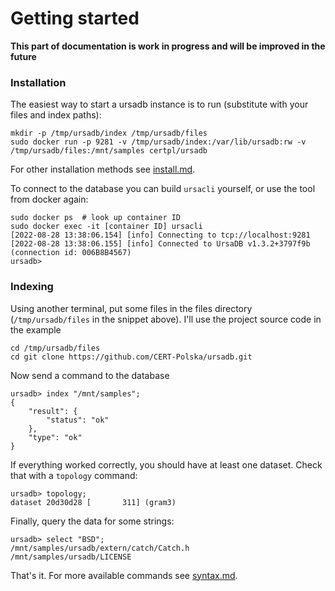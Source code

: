 # Getting started

**This part of documentation is work in progress and will be improved in the future**

### Installation

The easiest way to start a ursadb instance is to run (substitute with your files and index paths):

```
mkdir -p /tmp/ursadb/index /tmp/ursadb/files
sudo docker run -p 9281 -v /tmp/ursadb/index:/var/lib/ursadb:rw -v /tmp/ursadb/files:/mnt/samples certpl/ursadb
```

For other installation methods see [install.md](./install.md).

To connect to the database you can build `ursacli` yourself, or use the tool from docker again:

```
sudo docker ps  # look up container ID
sudo docker exec -it [container ID] ursacli
[2022-08-28 13:38:06.154] [info] Connecting to tcp://localhost:9281
[2022-08-28 13:38:06.155] [info] Connected to UrsaDB v1.3.2+3797f9b (connection id: 006B8B4567)
ursadb>
```

### Indexing

Using another terminal, put some files in the files directory (`/tmp/ursadb/files` in the snippet above).
I'll use the project source code in the example

```
cd /tmp/ursadb/files
cd git clone https://github.com/CERT-Polska/ursadb.git
```

Now send a command to the database

```
ursadb> index "/mnt/samples";
{
    "result": {
        "status": "ok"
    },
    "type": "ok"
}
```

If everything worked correctly, you should have at least one dataset. Check that with a `topology` command:

```
ursadb> topology;
dataset 20d30d28 [       311] (gram3)
```

Finally, query the data for some strings:

```
ursadb> select "BSD";
/mnt/samples/ursadb/extern/catch/Catch.h
/mnt/samples/ursadb/LICENSE
```

That's it. For more available commands see [syntax.md](./syntax.md).